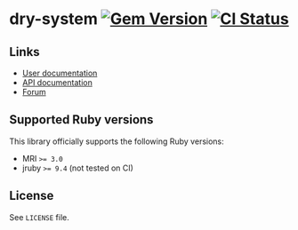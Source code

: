 <!--- this file is synced from dry-rb/template-gem project -->

[gem]: https://rubygems.org/gems/dry-system
[actions]: https://github.com/dry-rb/dry-system/actions

# dry-system [![Gem Version](https://badge.fury.io/rb/dry-system.svg)][gem] [![CI Status](https://github.com/dry-rb/dry-system/workflows/CI/badge.svg)][actions]

## Links

* [User documentation](https://dry-rb.org/gems/dry-system)
* [API documentation](http://rubydoc.info/gems/dry-system)
* [Forum](https://discourse.dry-rb.org)

## Supported Ruby versions

This library officially supports the following Ruby versions:

* MRI `>= 3.0`
* jruby `>= 9.4` (not tested on CI)

## License

See `LICENSE` file.
